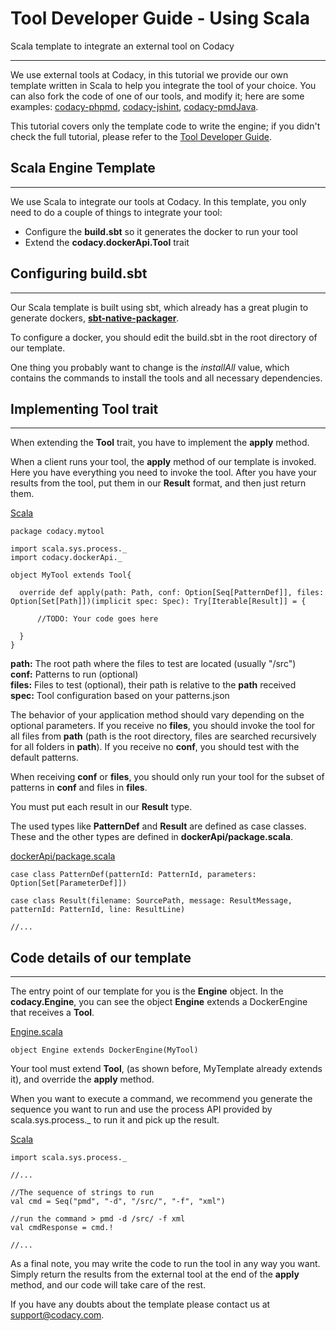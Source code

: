 # Tool Developer Guide - Using Scala

Scala template to integrate an external tool on Codacy

------------------------------------------------------------------------

We use external tools at Codacy, in this tutorial we provide our own
template written in Scala to help you integrate the tool of your choice.
You can also fork the code of one of our tools, and modify it; here are
some examples:
[codacy-phpmd](https://github.com/codacy/codacy-phpmd), [codacy-jshint](https://github.com/codacy/codacy-jshint), [codacy-pmdJava](https://github.com/codacy/codacy-pmdJava).

This tutorial covers only the template code to write the engine; if you
didn't check the full tutorial, please refer to
the <a href="https://support.codacy.com/hc/en-us/articles/207994725-Tool-Developer-Guide" class="doc-link">Tool Developer Guide</a>.

## Scala Engine Template

------------------------------------------------------------------------

We use Scala to integrate our tools at Codacy. In this template, you
only need to do a couple of things to integrate your tool:

-   Configure the **build.sbt** so it generates the docker to run your
    tool
-   Extend the **codacy.dockerApi.Tool** trait

## Configuring build.sbt

------------------------------------------------------------------------

Our Scala template is built using sbt, which already has a great plugin
to generate dockers,
[**sbt-native-packager**](https://github.com/sbt/sbt-native-packager).

To configure a docker, you should edit the build.sbt in the root
directory of our template.

One thing you probably want to change is the *installAll* value, which
contains the commands to install the tools and all necessary
dependencies.

## Implementing Tool trait

------------------------------------------------------------------------

When extending the **Tool** trait, you have to implement the **apply**
method.

When a client runs your tool, the **apply** method of our template is
invoked. Here you have everything you need to invoke the tool. After you
have your results from the tool, put them in our **Result** format, and
then just return them.

[<span
class="ng-scope ng-binding">Scala</span>](https://docs.codacy.com/docs/tool-developer-guide-using-scala)

    package codacy.mytool

    import scala.sys.process._
    import codacy.dockerApi._

    object MyTool extends Tool{

      override def apply(path: Path, conf: Option[Seq[PatternDef]], files: Option[Set[Path]])(implicit spec: Spec): Try[Iterable[Result]] = {
        
          //TODO: Your code goes here
        
      }
    }

**path:** The root path where the files to test are located (usually
"/src")  
**conf:** Patterns to run (optional)  
**files:** Files to test (optional), their path is relative to the
**path** received  
**spec:** Tool configuration based on your patterns.json

The behavior of your application method should vary depending on the
optional parameters. If you receive no **files**, you should invoke the
tool for all files from **path** (path is the root directory, files are
searched recursively for all folders in **path**). If you receive no
**conf**, you should test with the default patterns.

When receiving **conf** or **files**, you should only run your tool for
the subset of patterns in **conf** and files in **files**.

You must put each result in our **Result** type.

The used types like **PatternDef** and **Result** are defined as case
classes. These and the other types are defined
in **dockerApi/package.scala**.

[<span
class="ng-scope ng-binding">dockerApi/package.scala</span>](https://docs.codacy.com/docs/tool-developer-guide-using-scala)

    case class PatternDef(patternId: PatternId, parameters: Option[Set[ParameterDef]])

    case class Result(filename: SourcePath, message: ResultMessage, patternId: PatternId, line: ResultLine)

    //...

## Code details of our template

------------------------------------------------------------------------

The entry point of our template for you is the **Engine** object. In the
**codacy.Engine**, you can see the object **Engine** extends a
DockerEngine that receives a **Tool**.

[<span
class="ng-scope ng-binding">Engine.scala</span>](https://support.codacy.com/hc/en-us/articles/207280379-Tool-Developer-Guide-Using-Scala)

    object Engine extends DockerEngine(MyTool)

Your tool must extend **Tool**, (as shown before, MyTemplate
already extends it), and override the **apply** method.

When you want to execute a command, we recommend you generate the
sequence you want to run and use the process API provided by
scala.sys.process.\_ to run it and pick up the result.

[<span
class="ng-scope ng-binding">Scala</span>](https://support.codacy.com/hc/en-us/articles/207280379-Tool-Developer-Guide-Using-Scala)

    import scala.sys.process._

    //...

    //The sequence of strings to run
    val cmd = Seq("pmd", "-d", "/src/", "-f", "xml")

    //run the command > pmd -d /src/ -f xml
    val cmdResponse = cmd.!

    //...

As a final note, you may write the code to run the tool in any way you
want. Simply return the results from the external tool at the end of the
**apply** method, and our code will take care of the rest.

If you have any doubts about the template please contact us at
support@codacy.com.

 

 

 
